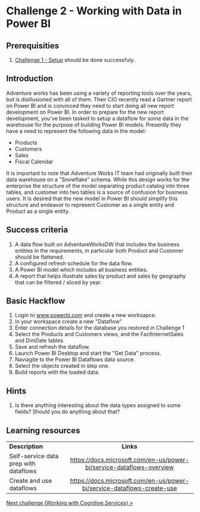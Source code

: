 # Challenge 2 - Working with Data in Power BI

## Prerequisities

1. [Challenge 1 - Setup](./01-Setup.md) should be done successfuly.


## Introduction

Adventure works has been using a variety of reporting tools over the years, but is disillusioned with all of them.  Their CIO recently read a Gartner report on Power BI and is convinced they need to start doing all new report development on Power BI.  In order to prepare for the new report development, you've been tasked to setup a dataflow for some data in the warehouse for the purpose of building Power BI models.  Presently they have a need to represent the following data in the model:
*   Products
*   Customers
*   Sales
*   Fiscal Calendar

It is important to note that Adventure Works IT team had originally built their data warehouse on a "Snowflake" schema.  While this design works for the enterprise the structure of the model separating product catalog into three tables, and customer into two tables is a source of confusion for business users.  It is desired that the new model in Power BI should simplify this structure and endeavor to represent Customer as a single entity and Product as a single entity.


## Success criteria
1.  A data flow built on AdventureWorksDW that includes the business entities in the requirements, in particular both Product and Customer should be flattened.
1.  A configured refresh schedule for the data flow.
1.  A Power BI model which includes all business entities.
1.  A report that helps illustrate sales by product and sales by geography that can be filtered / sliced by year.


## Basic Hackflow
1. Login to www.powerbi.com and create a new worksapce.
1. In your workspace create a new "Dataflow"
1. Enter connection details for the database you restored in Challenge 1
1. Select the Products and Customers views, and the FactInternetSales and DimDate tables.
1. Save and refresh the dataflow.
1. Launch Power BI Desktop and start the "Get Data" process.
1. Naviagite to the Power BI Dataflows data source.
1. Select the objects created in step one.
1. Build reports with the loaded data. 

## Hints

1. Is there anything interesting about the data types assigned to some fields?  Should you do anything about that?

## Learning resources

|                                            |                                                                                                                                                       |
| ------------------------------------------ | :---------------------------------------------------------------------------------------------------------------------------------------------------: |
| **Description**                            |                                                                       **Links**                                                                       |
| Self-service data prep with dataflows | <https://docs.microsoft.com/en-us/power-bi/service-dataflows-overview> |
| Create and use dataflows                    |                                <https://docs.microsoft.com/en-us/power-bi/service-dataflows-create-use>                                |

[Next challenge (Working with Cognitive Services) >](./03-CognitiveServices.md)